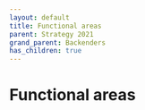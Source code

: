 ```yaml
---
layout: default
title: Functional areas
parent: Strategy 2021
grand_parent: Backenders
has_children: true
---
```


# Functional areas